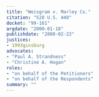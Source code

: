 ```yaml
---
title: "Weisgram v. Marley Co."
citation: "528 U.S. 440"
docket: "99-161"
argdate: "2000-01-18"
publishdate: "2000-02-22"
justices:
- 1993ginsburg
advocates:
- "Paul A. Strandness"
- "Christine A. Hogan"
roles:
- "on behalf of the Petitioners"
- "on behalf of the Respondents"
summary: ""
---
```


